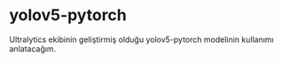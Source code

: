 # yolov5-pytorch
Ultralytics ekibinin geliştirmiş olduğu yolov5-pytorch modelinin kullanımı anlatacağım.
